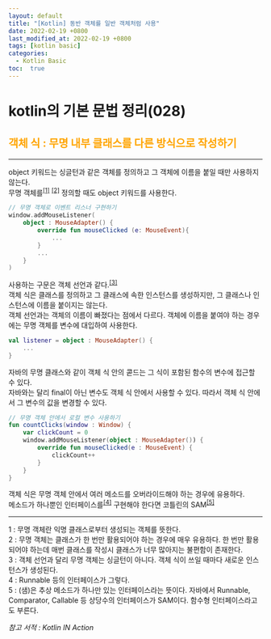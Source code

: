 ```yaml
---
layout: default
title: "[Kotlin] 동반 객체를 일반 객체처럼 사용"
date: 2022-02-19 +0800
last_modified_at: 2022-02-19 +0800
tags: [kotlin basic]
categories:
  - Kotlin Basic
toc:  true
---
```


# kotlin의 기본 문법 정리(028) 

## <span style="color:orange">객체 식 : 무명 내부 클래스를 다른 방식으로 작성하기</span>  
---

object 키워드는 싱글턴과 같은 객체를 정의하고 그 객체에 이름을 붙일 때만 사용하지 않는다.<br>
무명 객체를<sup>[[1]](#footnote_1)</sup> <sup>[[2]](#footnote_2)</sup> 정의할 때도 object 키워드를 사용한다.<br>

```kotlin
// 무명 객체로 이벤트 리스너 구현하기
window.addMouseListener(
    object : MouseAdapter() {
        override fun mouseClicked (e: MouseEvent){
            ...
        }
        ...
    }
)
```

사용하는 구문은 객체 선언과 같다.<sup>[[3]](#footnote_3)</sup><br>
객체 식은 클래스를 정의하고 그 클래스에 속한 인스턴스를 생성하지만, 그 클래스나 인스턴스에 이름을 붙이지는 않는다.<br>
객체 선언과는 객체의 이름이 빠졌다는 점에서 다르다. 객체에 이름을 붙여야 하는 경우에는 무명 객체를 변수에 대입하여 사용한다.<br>

```kotlin
val listener = object : MouseAdapter() {
    ...
}
```

자바의 무명 클래스와 같이 객체 식 안의 콛드는 그 식이 포함된 함수의 변수에 접근할 수 있다.<br>
자바와는 달리 final이 아닌 변수도 객체 식 안에서 사용할 수 있다. 따라서 객체 식 안에서 그 변수의 값을 변경할 수 있다.<br>

```kotlin
// 무명 객체 안에서 로컬 변수 사용하기
fun countClicks(window : Window) {
    var clickCount = 0
    window.addMouseListener(object : MouseAdapter()) {
        override fun mouseClicked(e : MouseEvent) {
            clickCount++
        }
    }
}
```

객체 식은 무명 객체 안에서 여러 메소드를 오버라이드해야 하는 경우에 유용하다.<br>
메소드가 하나뿐인 인터페이스를<sup>[[4]](#footnote_4)</sup> 구현해야 한다면 코틀린의 SAM<sup>[[5]](#footnote_5)</sup><br>

---

<a name="footnote_1">1</a> : 무명 객체란 익명 클래스로부터 생성되는 객체를 뜻한다.<br>
<a name="footnote_2">2</a> : 무명 객체는 클래스가 한 번만 활용되어야 하는 경우에 매우 유용하다. 한 번만 활용되어야 하는데 매번 클래스를 작성시 클래스가 너무 많아지는 불편함이 존재한다.<br>
<a name="footnote_3">3</a> : 객체 선언과 달리 무명 객체는 싱글턴이 아니다. 객체 식이 쓰일 때마다 새로운 인스턴스가 생성된다.<br>
<a name="footnote_4">4</a> : Runnable 등의 인터페이스가 그렇다.<br>
<a name="footnote_5">5</a> : (샘)은 추상 메소드가 하나만 있는 인터페이스라는 뜻이다. 자바에서 Runnable, Comparator, Callable 등 상당수의 인터페이스가 SAM이다. 함수형 인터페이스라고도 부른다.<br>

*참고 서적 : Kotlin IN Action*
